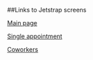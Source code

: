 ##Links to Jetstrap screens

[Main page](http://jetstrap.io/share/8f64a5adaa)

[Single appointment](http://jetstrap.io/share/1842c7273e)

[Coworkers](http://jetstrap.io/share/e456365807)
